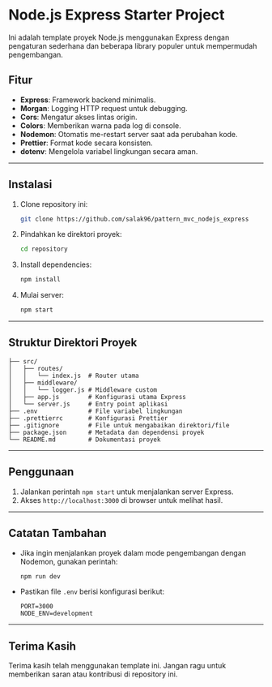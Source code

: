 # Node.js Express Starter Project

Ini adalah template proyek Node.js menggunakan Express dengan pengaturan sederhana dan beberapa library populer untuk mempermudah pengembangan.

## Fitur
- **Express**: Framework backend minimalis.
- **Morgan**: Logging HTTP request untuk debugging.
- **Cors**: Mengatur akses lintas origin.
- **Colors**: Memberikan warna pada log di console.
- **Nodemon**: Otomatis me-restart server saat ada perubahan kode.
- **Prettier**: Format kode secara konsisten.
- **dotenv**: Mengelola variabel lingkungan secara aman.

---

## Instalasi

1. Clone repository ini:

   ```bash
   git clone https://github.com/salak96/pattern_mvc_nodejs_express
   ```

2. Pindahkan ke direktori proyek:

   ```bash
   cd repository
   ```

3. Install dependencies:

   ```bash
   npm install
   ```

4. Mulai server:

   ```bash
   npm start
   ```

---

## Struktur Direktori Proyek

```plaintext
├── src/
│   ├── routes/
│   │   └── index.js  # Router utama
│   ├── middleware/
│   │   └── logger.js # Middleware custom
│   ├── app.js        # Konfigurasi utama Express
│   └── server.js     # Entry point aplikasi
├── .env              # File variabel lingkungan
├── .prettierrc       # Konfigurasi Prettier
├── .gitignore        # File untuk mengabaikan direktori/file
├── package.json      # Metadata dan dependensi proyek
└── README.md         # Dokumentasi proyek
```

---

## Penggunaan

1. Jalankan perintah `npm start` untuk menjalankan server Express.
2. Akses `http://localhost:3000` di browser untuk melihat hasil.

---

## Catatan Tambahan

- Jika ingin menjalankan proyek dalam mode pengembangan dengan Nodemon, gunakan perintah:
  ```bash
  npm run dev
  ```
- Pastikan file `.env` berisi konfigurasi berikut:
  ```plaintext
  PORT=3000
  NODE_ENV=development
  ```

---

## Terima Kasih

Terima kasih telah menggunakan template ini. Jangan ragu untuk memberikan saran atau kontribusi di repository ini.

